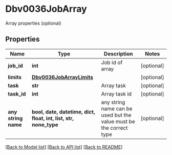 # Dbv0036JobArray

Array properties (optional)

## Properties
Name | Type | Description | Notes
------------ | ------------- | ------------- | -------------
**job_id** | **int** | Job id of array | [optional] 
**limits** | [**Dbv0036JobArrayLimits**](Dbv0036JobArrayLimits.md) |  | [optional] 
**task** | **str** | Array task | [optional] 
**task_id** | **int** | Array task id | [optional] 
**any string name** | **bool, date, datetime, dict, float, int, list, str, none_type** | any string name can be used but the value must be the correct type | [optional]

[[Back to Model list]](../README.md#documentation-for-models) [[Back to API list]](../README.md#documentation-for-api-endpoints) [[Back to README]](../README.md)


